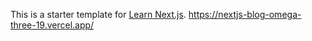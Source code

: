 This is a starter template for [Learn Next.js](https://nextjs.org/learn).
<https://nextjs-blog-omega-three-19.vercel.app/>
